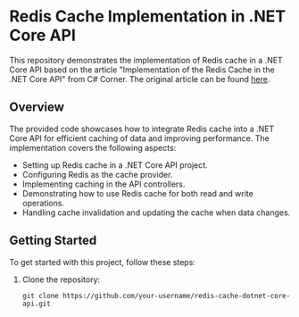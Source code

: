 # Redis Cache Implementation in .NET Core API

This repository demonstrates the implementation of Redis cache in a .NET Core API based on the article "Implementation of the Redis Cache in the .NET Core API" from C# Corner. The original article can be found [here](https://www.c-sharpcorner.com/article/implementation-of-the-redis-cache-in-the-net-core-api/).

## Overview

The provided code showcases how to integrate Redis cache into a .NET Core API for efficient caching of data and improving performance. The implementation covers the following aspects:

- Setting up Redis cache in a .NET Core API project.
- Configuring Redis as the cache provider.
- Implementing caching in the API controllers.
- Demonstrating how to use Redis cache for both read and write operations.
- Handling cache invalidation and updating the cache when data changes.

## Getting Started

To get started with this project, follow these steps:

1. Clone the repository:

   ```shell
   git clone https://github.com/your-username/redis-cache-dotnet-core-api.git

